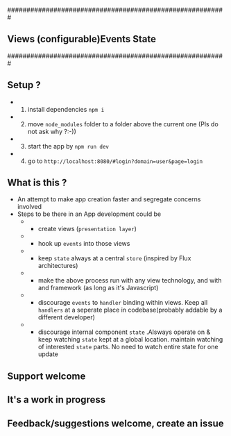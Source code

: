 
#########################################################
##  **V**iews (configurable)**E**vents **S**tate       ##
#########################################################

## Setup ?

- 1) install dependencies `npm i`
- 2) move `node_modules` folder to a folder above the current one (Pls do not ask why ?:-))
- 3) start the app by `npm run dev`
- 4) go to `http://localhost:8080/#login?domain=user&page=login`



## What is this ?
- An attempt to make app creation faster and segregate concerns involved
- Steps to be there in an App development could be
	- - create views (`presentation layer`)
	- - hook up `events` into those views
	- - keep `state` always at a central `store` (inspired by Flux architectures)
	- - make the above process run with any view technology, and with and framework (as long as it's Javascript)
	- - discourage `events` to `handler` binding within views. Keep all `handlers` at a seperate place in codebase(probably addable by a different developer)
	- - discourage internal component `state` .Alsways operate on & keep watching `state` kept at a global location. maintain watching of interested `state` parts. No need to watch entire state for one update


## Support welcome ##
## It's a work in progress ##
## Feedback/suggestions welcome, create an issue ##